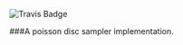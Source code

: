  ![Travis Badge](https://travis-ci.org/vantreeseba/poisson-sampler.svg?branch=master)

###A poisson disc sampler implementation.
